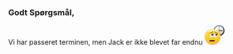 ### Godt Spørgsmål, 
Vi har passeret terminen, men Jack er ikke blevet far endnu <img src="https://raw.githubusercontent.com/JackAndersen/erJackBlevetFar/main/_includes/waiting.gif" width="40px">
